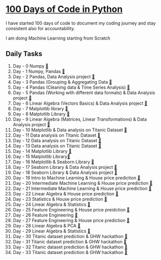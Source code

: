 # [100 Days of Code in Python](https://twitter.com/Param3021/status/1531507810756067328?s=20&t=psaKuMNtRHbSmcQ7QQ0zuQ)
I have started 100 days of code to document my coding journey and stay consistent also for accountability.

I am doing Machine Learning starting from Scratch

## Daily Tasks
1. Day - 0 Numpy [🔗](./Day-0/)
2. Day - 1 Numpy, Pandas [🔗](./Day-1/)
3. Day - 2 Pandas, Data Analysis project [🔗](./Day-2/)
4. Day - 3 Pandas (Grouping & Aggregating Data [🔗](./Day-3/)
5. Day - 4 Pandas (Cleaning data & Time Series Analysis) [🔗](./Day-4/)
6. Day - 5 Pandas (Working with different data formats) & Data Analysis project [🔗](./Day-5/)
7. Day - 6 Linear Algebra (Vectors Basics) & Data Analysis project [🔗](./Day-6/)
8. Day - 7 Matplotlib library [🔗](./Day-7/)
9. Day - 8 Matplotlib Library [🔗](./Day-7/)
10. Day - 9 Linear Algebra (Matrices, Linear Transformations) & Data Analysis project [🔗](./Day-9/)
11. Day - 10 Matplotlib & Data analysis on Titanic Dataset [🔗](./Day-10/)
12. Day - 11 Data analysis on Titanic Dataset [🔗](./Day-11/)
13. Day - 12 Data analysis on Titanic Dataset [🔗](./Day-12/)
14. Day - 13 Data analysis on Titanic Dataset [🔗](./Day-13/)
15. Day - 14 Matplotlib Library [🔗](./Day-14/)
16. Day - 15 Matplotlib Library[🔗](./Day-15/)
17. Day - 16 Matplotlib & Seaborn Library [🔗](./Day-16/)
18. Day - 17 Seaborn Library & Data Analysis project [🔗](./Day-17/)
19. Day - 18 Seaborn Library & Data Analysis project [🔗](./Day-18/)
20. Day - 19 Intro to Machine Learning & House price prediction [🔗](./Day-19/)
21. Day - 20 Intermediate Machine Learning & House price prediction [🔗](./Day-20/)
22. Day - 21 Intermediate Machine Learning & House price prediction [🔗](./Day-21/)
23. Day - 22 Linear Algebra & House price prediction [🔗](./Day-22/)
24. Day - 23 Statistics & House price prediction [🔗](./Day-23/)
25. Day - 24 Linear Algebra & Statistics [🔗](./Day-24/)
26. Day - 25 Feature Engineering & House price preidction [🔗](./Day-25/)
27. Day - 26 Feature Engineering [🔗](./Day-26/)
28. Day - 27 Feature Engineering & House price prediction [🔗](./Day-27/)
29. Day - 28 Linear Algebra & PCA [🔗](./Day-28/)
30. Day - 29 Linear Algebra & Statistics [🔗](./Day-29/)
31. Day - 30 Titanic dataset prediction & GHW hackathon [🔗](./Day-30/)
32. Day - 31 Titanic dataset prediction & GHW hackathon [🔗](./Day-31/)
33. Day - 32 Titanic dataset prediction & GHW hackathon [🔗](./Day-32/)
34. Day - 33 Titanic dataset prediction & GHW hackathon [🔗](./Day-33/)